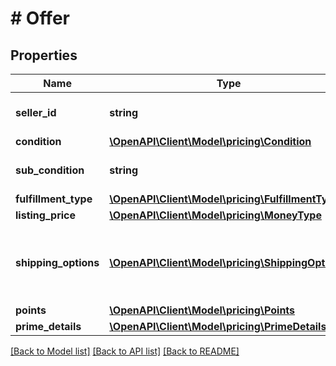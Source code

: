 # # Offer

## Properties

Name | Type | Description | Notes
------------ | ------------- | ------------- | -------------
**seller_id** | **string** | The seller identifier for the offer. |
**condition** | [**\OpenAPI\Client\Model\pricing\Condition**](Condition.md) |  |
**sub_condition** | **string** | The item subcondition of the offer. | [optional]
**fulfillment_type** | [**\OpenAPI\Client\Model\pricing\FulfillmentType**](FulfillmentType.md) |  |
**listing_price** | [**\OpenAPI\Client\Model\pricing\MoneyType**](MoneyType.md) |  |
**shipping_options** | [**\OpenAPI\Client\Model\pricing\ShippingOption[]**](ShippingOption.md) | A list of shipping options associated with this offer | [optional]
**points** | [**\OpenAPI\Client\Model\pricing\Points**](Points.md) |  | [optional]
**prime_details** | [**\OpenAPI\Client\Model\pricing\PrimeDetails**](PrimeDetails.md) |  | [optional]

[[Back to Model list]](../../README.md#models) [[Back to API list]](../../README.md#endpoints) [[Back to README]](../../README.md)
